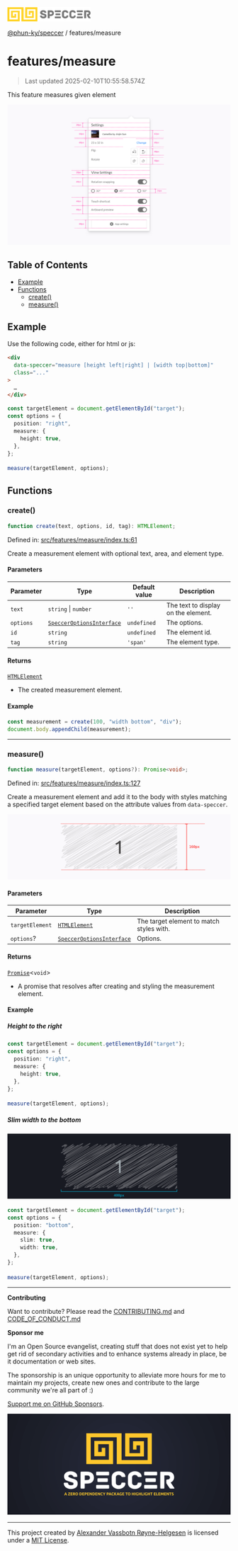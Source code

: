 <div>
  <img alt="SPECCER logo" src="https://raw.githubusercontent.com/phun-ky/speccer/main/public/logo-speccer-horizontal-colored-package.svg?raw=true" style="max-height:32px;" />
</div>

[@phun-ky/speccer](../README.md) / features/measure

# features/measure

> Last updated 2025-02-10T10:55:58.574Z

This feature measures given element

![pin](https://github.com/phun-ky/speccer/blob/main/public/speccer-pin-measure-height-light.png?raw=true)

## Table of Contents

- [Example](#example)
- [Functions](#functions)
  - [create()](#create)
  - [measure()](#measure)

## Example

Use the following code, either for html or js:

```html
<div
  data-speccer="measure [height left|right] | [width top|bottom]"
  class="..."
>
  …
</div>
```

```ts
const targetElement = document.getElementById("target");
const options = {
  position: "right",
  measure: {
    height: true,
  },
};

measure(targetElement, options);
```

## Functions

### create()

```ts
function create(text, options, id, tag): HTMLElement;
```

Defined in: [src/features/measure/index.ts:61](https://github.com/phun-ky/speccer/blob/main/src/features/measure/index.ts#L61)

Create a measurement element with optional text, area, and element type.

#### Parameters

| Parameter | Type                                                                     | Default value | Description                         |
| --------- | ------------------------------------------------------------------------ | ------------- | ----------------------------------- |
| `text`    | `string` \| `number`                                                     | `''`          | The text to display on the element. |
| `options` | [`SpeccerOptionsInterface`](../types/speccer.md#specceroptionsinterface) | `undefined`   | The options.                        |
| `id`      | `string`                                                                 | `undefined`   | The element id.                     |
| `tag`     | `string`                                                                 | `'span'`      | The element type.                   |

#### Returns

[`HTMLElement`](https://developer.mozilla.org/docs/Web/API/HTMLElement)

- The created measurement element.

#### Example

```ts
const measurement = create(100, "width bottom", "div");
document.body.appendChild(measurement);
```

---

### measure()

```ts
function measure(targetElement, options?): Promise<void>;
```

Defined in: [src/features/measure/index.ts:127](https://github.com/phun-ky/speccer/blob/main/src/features/measure/index.ts#L127)

Create a measurement element and add it to the body with styles matching a specified target element based on the attribute values from `data-speccer`.

![measure](https://github.com/phun-ky/speccer/blob/main/public/speccer-measure-right-full-light.png?raw=true)

#### Parameters

| Parameter       | Type                                                                     | Description                              |
| --------------- | ------------------------------------------------------------------------ | ---------------------------------------- |
| `targetElement` | [`HTMLElement`](https://developer.mozilla.org/docs/Web/API/HTMLElement)  | The target element to match styles with. |
| `options`?      | [`SpeccerOptionsInterface`](../types/speccer.md#specceroptionsinterface) | Options.                                 |

#### Returns

[`Promise`](https://developer.mozilla.org/docs/Web/JavaScript/Reference/Global_Objects/Promise)\<`void`>

- A promise that resolves after creating and styling the measurement element.

#### Example

##### Height to the right

```ts
const targetElement = document.getElementById("target");
const options = {
  position: "right",
  measure: {
    height: true,
  },
};

measure(targetElement, options);
```

##### Slim width to the bottom

![measure](https://github.com/phun-ky/speccer/blob/main/public/speccer-measure-bottom-dark.png?raw=true)

```ts
const targetElement = document.getElementById("target");
const options = {
  position: "bottom",
  measure: {
    slim: true,
    width: true,
  },
};

measure(targetElement, options);
```

---

**Contributing**

Want to contribute? Please read the [CONTRIBUTING.md](https://github.com/phun-ky/speccer/blob/main/CONTRIBUTING.md) and [CODE_OF_CONDUCT.md](https://github.com/phun-ky/speccer/blob/main/CODE_OF_CONDUCT.md)

**Sponsor me**

I'm an Open Source evangelist, creating stuff that does not exist yet to help get rid of secondary activities and to enhance systems already in place, be it documentation or web sites.

The sponsorship is an unique opportunity to alleviate more hours for me to maintain my projects, create new ones and contribute to the large community we're all part of :)

[Support me on GitHub Sponsors](https://github.com/sponsors/phun-ky).

![Speccer banner, with logo and slogan: A zero dependency package to annotate or highlight elements](https://github.com/phun-ky/speccer/blob/main/public/speccer-banner.png?raw=true)

---

This project created by [Alexander Vassbotn Røyne-Helgesen](http://phun-ky.net) is licensed under a [MIT License](https://choosealicense.com/licenses/mit/).
